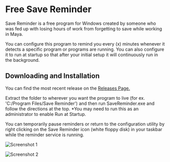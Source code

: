 # Free Save Reminder

Save Reminder is a free program for Windows created by someone who was fed up with losing hours of work from forgetting to save while working in Maya. 

You can configure this program to remind you every (x) minutes whenever it detects a specific program or programs are running.  You can also configure it to run at startup so that after your initial setup it will continuously run in the background.

## Downloading and Installation

You can find the most recent release on the [Releases Page.](https://github.com/jlivak/SaveReminder/releases/tag/v1.1)

Extract the folder to wherever you want the program to live (for ex. 'C:/Program Files/Save Reminder') and then run SaveReminder.exe and follow the directions at the top.  *You may need to run this as an administrator to enable Run at Startup.

You can temporarily pause reminders or return to the configuration utility by right clicking on the Save Reminder icon (white floppy disk) in your taskbar while the reminder service is running.

![Screenshot 1](https://static1.squarespace.com/static/5bbd56d0fb22a5551f0a72d5/t/5f604f21e049e715ea2e7d26/1600147235900/SaveReminderImage1.png?format=750w)

![Screenshot 2](https://static1.squarespace.com/static/5bbd56d0fb22a5551f0a72d5/t/5f604f30b8cf7816195c9324/1600147251137/SaveReminderImage2.png?format=500w)